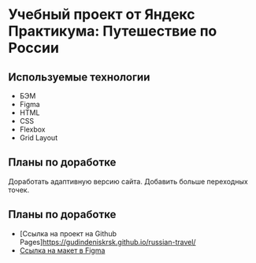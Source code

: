 # Учебный проект от Яндекс Практикума: Путешествие по России

## Используемые технологии
* БЭМ
* Figma
* HTML
* CSS
* Flexbox
* Grid Layout

## Планы по доработке

Доработать адаптивную версию сайта. Добавить больше переходных точек.

## Планы по доработке
* [Ссылка на проект  на Github Pages]https://gudindeniskrsk.github.io/russian-travel/
* [Ссылка на макет в Figma](https://www.figma.com/file/5S2WSbEFL6awjVWJ0NWL8Q/Sprint-3_-Russia-_-desktop-mobile?node-id=28503%3A0)



